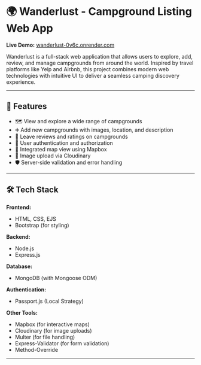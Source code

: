 # 🌍 Wanderlust - Campground Listing Web App

**Live Demo:** [wanderlust-0v6c.onrender.com](https://wanderlust-0v6c.onrender.com)

Wanderlust is a full-stack web application that allows users to explore, add, review, and manage campgrounds from around the world. Inspired by travel platforms like Yelp and Airbnb, this project combines modern web technologies with intuitive UI to deliver a seamless camping discovery experience.

---

## 🚀 Features

- 🗺️ View and explore a wide range of campgrounds
- ➕ Add new campgrounds with images, location, and description
- 📝 Leave reviews and ratings on campgrounds
- 🔐 User authentication and authorization
- 🧭 Integrated map view using Mapbox
- 📸 Image upload via Cloudinary
- 🛡️ Server-side validation and error handling

---

## 🛠 Tech Stack

**Frontend:**
- HTML, CSS, EJS
- Bootstrap (for styling)

**Backend:**
- Node.js
- Express.js

**Database:**
- MongoDB (with Mongoose ODM)

**Authentication:**
- Passport.js (Local Strategy)

**Other Tools:**
- Mapbox (for interactive maps)
- Cloudinary (for image uploads)
- Multer (for file handling)
- Express-Validator (for form validation)
- Method-Override

---

